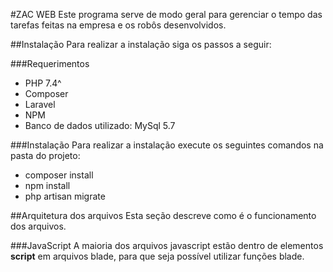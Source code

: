 #ZAC WEB
Este programa serve de modo geral para gerenciar o tempo das tarefas feitas na empresa e os robôs desenvolvidos.

##Instalação
Para realizar a instalação siga os passos a seguir:

###Requerimentos
* PHP 7.4^
* Composer
* Laravel
* NPM
* Banco de dados utilizado: MySql 5.7

###Instalação
Para realizar a instalação execute os seguintes comandos na pasta do projeto:
* composer install
* npm install
* php artisan migrate

##Arquitetura dos arquivos
Esta seção descreve como é o funcionamento dos arquivos.

###JavaScript
A maioria dos arquivos javascript estão dentro de elementos **script** em arquivos blade, para que seja possível utilizar funções blade.

